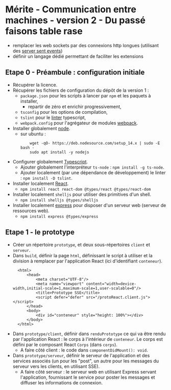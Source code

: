 # Mérite - Communication entre machines - version 2 - Du passé faisons table rase

- remplacer les web sockets par des connexions http longues (utilisant des [server sent events](https://fr.wikipedia.org/wiki/Server-sent_events))
- définir un langage dédié permettant de faciliter les extensions

## Etape 0 - Préambule : configuration initiale

- Récupérer la licence.
- Récupérer les fichiers de configuration du dépôt de la version 1 :
  - `package.json` pour les scripts à lancer par `npm` et les paquets à installer,
    - repartir de zéro et enrichir progressivement,
  - `tsconfig` pour les options de compilation,
  - `tslint` pour le [linter](https://fr.wikipedia.org/wiki/Lint_(logiciel)) typescript,
  - `webpack.config` pour l'agrégateur de modules [webpack](https://en.wikipedia.org/wiki/Webpack).
- Installer globalement [node](https://fr.wikipedia.org/wiki/Node.js).
  - sur ubuntu : 
    ```
        wget -qO- https://deb.nodesource.com/setup_14.x | sudo -E bash -
        sudo apt install -y nodejs
    ``` 
- Configurer globalement [Typescript](https://code.visualstudio.com/Docs/languages/typescript).
  - Ajouter globalement l'interpréteur `ts-node` : `npm install -g ts-node`. 
  - Ajouter localement (par une dépendance de développement) le linter : `npm install -D tslint`.
- Installer localement [React](https://en.wikipedia.org/wiki/React_(JavaScript_library)).
  - `npm install react react-dom @types/react @types/react-dom`
- Installer localement `shelljs` pour utiliser des primitives d'un shell.
  - `npm install shelljs @types/shelljs`
- Installer localement [express](https://en.wikipedia.org/wiki/Express.js) pour disposer d'un serveur web (serveur de ressources web). 
    - `npm install express @types/express`
  
## Etape 1 - le prototype

- Créer un répertoire `prototype`, et deux sous-répertoires `client` et `serveur`.
- Dans `build`, définir la page `html`, définissant le script à utiliser et la division à remplacer par l'application React (ici d'identifiant `conteneur`).
  ```
    <html>
        <head>
            <meta charset="UTF-8"/>
            <meta name="viewport" content="width=device-width,initial-scale=1,maximum-scale=1,user-scalable=0"/>
            <title>Prototype SSE</title>
            <script defer="defer" src="/protoReact.client.js"></script>
        </head>
        <body>
            <div id="conteneur" style="height: 100%"></div>
        </body>
    </html>
  ```
- Dans `prototype/client`, définir dans `renduPrototype` ce qui va être rendu par l'application React : le corps à l'intérieur de `conteneur`. Le corps est défini par le composant React `Corps` (dans `corps`).
  - A faire côté client : le code dans `componentDidMount(): void`.
- Dans `prototype/serveur`, définir le serveur de l'application et des services associés (un pour les "post", un autre pour les messages du serveur vers les clients, en utilisant SSE). 
  - A faire côté serveur : le serveur web en utilisant Express servant l'application, fournissant le service pour poster les messages et diffuser les informations de connexion.  